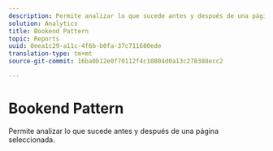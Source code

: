 ```yaml
---
description: Permite analizar lo que sucede antes y después de una página seleccionada.
solution: Analytics
title: Bookend Pattern
topic: Reports
uuid: 0eea1c29-a11c-4f6b-b0fa-37c711680ede
translation-type: tm+mt
source-git-commit: 16ba0b12e0f70112f4c10804d0a13c278388ecc2

---
```



# Bookend Pattern

Permite analizar lo que sucede antes y después de una página seleccionada.

